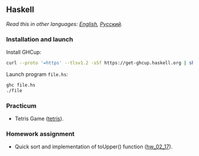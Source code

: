## Haskell

*Read this in other languages: [English](README.md), [Русский](README.ru.md).*

### Installation and launch

Install GHCup:
```bash
curl --proto '=https' --tlsv1.2 -sSf https://get-ghcup.haskell.org | sh
```

Launch program `file.hs`:
```bash
ghc file.hs
./file
```

### Practicum
- Tetris Game ([tetris](./tetris)).

### Homework assignment
- Quick sort and implementation of toUpper() function ([hw_02_17](./hw_02_17)).
